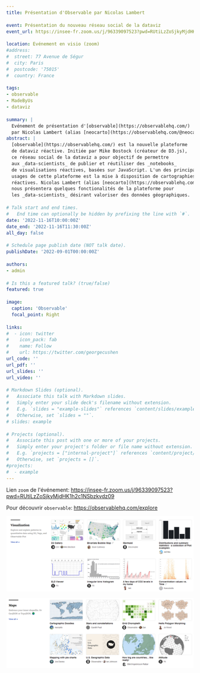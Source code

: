 ```yaml
---
title: Présentation d'Observable par Nicolas Lambert

event: Présentation du nouveau réseau social de la dataviz
event_url: https://insee-fr.zoom.us/j/96339097523?pwd=RUtiLzZoSjkyMjdHK1h2c1NSbzkvdz09

location: Evénement en visio (zoom)
#address:
#  street: 77 Avenue de Ségur
#  city: Paris
#  postcode: '75015'
#  country: France

tags:
- observable
- MadeByUs
- dataviz

summary: |
  Evénement de présentation d'[observable](https://observablehq.com/)
  par Nicolas Lambert (alias [neocarto](https://observablehq.com/@neocartocnrs))
abstract: |
  [observable](https://observablehq.com/) est la nouvelle plateforme
  de dataviz réactive. Initiée par Mike Bostock (créateur de D3.js),
  ce réseau social de la dataviz a pour objectif de permettre 
  aux _data-scientists_ de publier et réutiliser des _notebooks_  
  de visualisations réactives, basées sur JavaScript. L'un des principaux
  usages de cette plateforme est la mise à disposition de cartographies
  réactives. Nicolas Lambert (alias [neocarto](https://observablehq.com/@neocartocnrs))
  nous présentera quelques fonctionalités de la plateforme pour
  les _data-scientists_ désirant valoriser des données géographiques.

# Talk start and end times.
#   End time can optionally be hidden by prefixing the line with `#`.
date: '2022-11-16T10:00:00Z'
date_end: '2022-11-16T11:30:00Z'
all_day: false

# Schedule page publish date (NOT talk date).
publishDate: '2022-09-01T00:00:00Z'

authors:
- admin

# Is this a featured talk? (true/false)
featured: true

image:
  caption: 'Observable'
  focal_point: Right

links:
#  - icon: twitter
#    icon_pack: fab
#    name: Follow
#    url: https://twitter.com/georgecushen
url_code: ''
url_pdf: ''
url_slides: ''
url_video: ''

# Markdown Slides (optional).
#   Associate this talk with Markdown slides.
#   Simply enter your slide deck's filename without extension.
#   E.g. `slides = "example-slides"` references `content/slides/example-slides.md`.
#   Otherwise, set `slides = ""`.
# slides: example

# Projects (optional).
#   Associate this post with one or more of your projects.
#   Simply enter your project's folder or file name without extension.
#   E.g. `projects = ["internal-project"]` references `content/project/deep-learning/index.md`.
#   Otherwise, set `projects = []`.
#projects:
#  - example
---
```


Lien `zoom` de l'événement: 
https://insee-fr.zoom.us/j/96339097523?pwd=RUtiLzZoSjkyMjdHK1h2c1NSbzkvdz09

Pour découvrir `observable`: https://observablehq.com/explore

![](observable2.png)

![](observable1.png)

